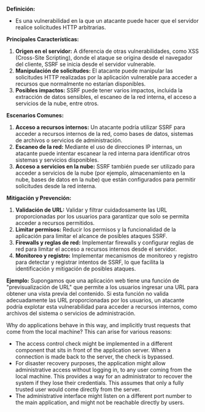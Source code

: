 **Definición:**

- Es una vulnerabilidad en la que un atacante puede hacer que el servidor realice solicitudes HTTP arbitrarias.

**Principales Características:**

1. **Origen en el servidor:** A diferencia de otras vulnerabilidades, como XSS (Cross-Site Scripting), donde el ataque se origina desde el navegador del cliente, SSRF se inicia desde el servidor vulnerable.
2. **Manipulación de solicitudes:** El atacante puede manipular las solicitudes HTTP realizadas por la aplicación vulnerable para acceder a recursos que normalmente no estarían disponibles.
3. **Posibles impactos:** SSRF puede tener varios impactos, incluida la extracción de datos sensibles, el escaneo de la red interna, el acceso a servicios de la nube, entre otros.

**Escenarios Comunes:**

1. **Acceso a recursos internos:** Un atacante podría utilizar SSRF para acceder a recursos internos de la red, como bases de datos, sistemas de archivos o servicios de administración.
2. **Escaneo de la red:** Mediante el uso de direcciones IP internas, un atacante puede intentar escanear la red interna para identificar otros sistemas y servicios disponibles.
3. **Acceso a servicios en la nube:** SSRF también puede ser utilizado para acceder a servicios de la nube (por ejemplo, almacenamiento en la nube, bases de datos en la nube) que están configurados para permitir solicitudes desde la red interna.

**Mitigación y Prevención:**

1. **Validación de URL:** Validar y filtrar cuidadosamente las URL proporcionadas por los usuarios para garantizar que solo se permita acceder a recursos permitidos.
2. **Limitar permisos:** Reducir los permisos y la funcionalidad de la aplicación para limitar el alcance de posibles ataques SSRF.
3. **Firewalls y reglas de red:** Implementar firewalls y configurar reglas de red para limitar el acceso a recursos internos desde el servidor.
4. **Monitoreo y registro:** Implementar mecanismos de monitoreo y registro para detectar y registrar intentos de SSRF, lo que facilita la identificación y mitigación de posibles ataques.

**Ejemplo:** Supongamos que una aplicación web tiene una función de "previsualización de URL" que permite a los usuarios ingresar una URL para obtener una vista previa del contenido. Si esta función no valida adecuadamente las URL proporcionadas por los usuarios, un atacante podría explotar esta vulnerabilidad para acceder a recursos internos, como archivos del sistema o servicios de administración.

Why do applications behave in this way, and implicitly trust requests that come from the local machine? This can arise for various reasons:

- The access control check might be implemented in a different component that sits in front of the application server. When a connection is made back to the server, the check is bypassed.
- For disaster recovery purposes, the application might allow administrative access without logging in, to any user coming from the local machine. This provides a way for an administrator to recover the system if they lose their credentials. This assumes that only a fully trusted user would come directly from the server.
- The administrative interface might listen on a different port number to the main application, and might not be reachable directly by users.
